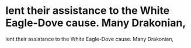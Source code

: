 # lent their assistance to the White Eagle-Dove cause. Many Drakonian,

lent their assistance to the White Eagle-Dove cause. Many Drakonian,